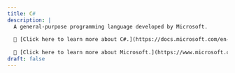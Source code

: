 ```yaml
---
title: C#
description: |
  A general-purpose programming language developed by Microsoft.
  
  🔗 [Click here to learn more about C#.](https://docs.microsoft.com/en-us/dotnet/csharp/)
  
  🔗 [Click here to learn more about Microsoft.](https://www.microsoft.com/)
draft: false
---
```

